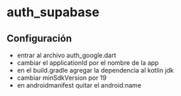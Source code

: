 # auth_supabase

## Configuración

- entrar al archivo auth_google.dart
- cambiar el applicationId por el nombre de la app
- en el build.gradle agregar la dependencia al kotlin jdk
- cambiar minSdkVersion por 19
- en androidmanifest quitar el android:name